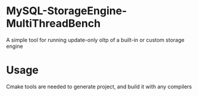 # MySQL-StorageEngine-MultiThreadBench
A simple tool for running update-only oltp of a built-in or custom storage engine 

# Usage
Cmake tools are needed to generate project, and build it with any compilers

